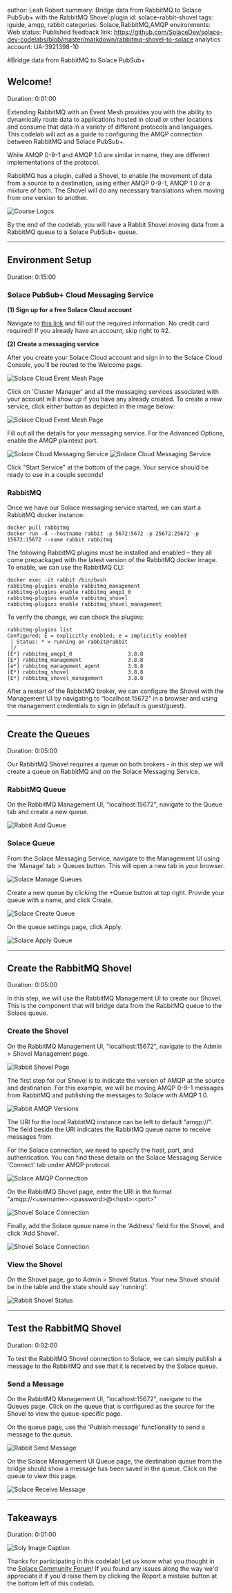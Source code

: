 author: Leah Robert
summary: Bridge data from RabbitMQ to Solace PubSub+ with the RabbitMQ Shovel plugin
id: solace-rabbit-shovel
tags: iguide, amqp, rabbit
categories: Solace,RabbitMQ,AMQP
environments: Web
status: Published
feedback link: https://github.com/SolaceDev/solace-dev-codelabs/blob/master/markdown/rabbitmq-shovel-to-solace
analytics account: UA-3921398-10

#Bridge data from RabbitMQ to Solace PubSub+

## Welcome!

Duration: 0:01:00

Extending RabbitMQ with an Event Mesh provides you with the ability to dynamically route data to applications hosted in cloud or other locations and consume that data in a variety of different protocols and languages. This codelab will act as a guide to configuring the AMQP connection between RabbitMQ and Solace PubSub+.

While AMQP 0-9-1 and AMQP 1.0 are similar in name, they are different implementations of the protocol. 

RabbitMQ has a plugin, called a Shovel, to enable the movement of data from a source to a destination, using either AMQP 0-9-1, AMQP 1.0 or a mixture of both. The Shovel will do any necessary translations when moving from one version to another.
 
![Course Logos](img/rabbit_to_solace.png)

By the end of the codelab, you will have a Rabbit Shovel moving data from a RabbitMQ queue to a Solace PubSub+ queue.

---

## Environment Setup

Duration: 0:15:00

### Solace PubSub+ Cloud Messaging Service

**(1) Sign up for a free Solace Cloud account**

Navigate to [this link](https://console.solace.cloud/login/new-account) and fill out the required information. No credit card required! If you already have an account, skip right to #2.


**(2) Create a messaging service**

After you create your Solace Cloud account and sign in to the Solace Cloud Console, you'll be routed to the Welcome page.

![Solace Cloud Event Mesh Page](img/solace_cloud_welcome.png "Solace Cloud Event Mesh")

Click on 'Cluster Manager' and all the messaging services associated with your account will show up if you have any already created. To create a new service, click either button as depicted in the image below:

![Solace Cloud Event Mesh Page](img/solace_cloud_create_service.png "Solace Cloud Event Mesh")

Fill out all the details for your messaging service. For the Advanced Options, enable the AMQP plaintext port.

![Solace Cloud Messaging Service](img/solace_cloud_adv_settings.png "Solace Cloud Messaging Service")
![Solace Cloud Messaging Service](img/solace_cloud_enable_amqp.png "Solace Cloud Messaging Service")

Click "Start Service" at the bottom of the page. Your service should be ready to use in a couple seconds!

### RabbitMQ

Once we have our Solace messaging service started, we can start a RabbitMQ docker instance:
```
docker pull rabbitmq
docker run -d --hostname rabbit -p 5672:5672 -p 25672:25672 -p 15672:15672 --name rabbit rabbitmq
```

The following RabbitMQ plugins must be installed and enabled – they all come prepackaged with the latest version of the RabbitMQ docker image. To enable, we can use the RabbitMQ CLI:
```
docker exec -it rabbit /bin/bash
rabbitmq-plugins enable rabbitmq_management
rabbitmq-plugins enable rabbitmq_amqp1_0
rabbitmq-plugins enable rabbitmq_shovel
rabbitmq-plugins enable rabbitmq_shovel_management
```

To verify the change, we can check the plugins:
```
rabbitmq-plugins list
Configured: E = explicitly enabled; e = implicitly enabled
 | Status: * = running on rabbit@rabbit
 |/
[E*] rabbitmq_amqp1_0                  3.8.8
[E*] rabbitmq_management               3.8.8
[e*] rabbitmq_management_agent         3.8.8
[E*] rabbitmq_shovel                   3.8.8
[E*] rabbitmq_shovel_management        3.8.8
```

After a restart of the RabbitMQ broker, we can configure the Shovel with the Management UI by navigating to “localhost:15672” in a browser and using the management credentials to sign in (default is guest/guest).  

---

## Create the Queues

Duration: 0:05:00

Our RabbitMQ Shovel requires a queue on both brokers - in this step we will create a queue on RabbitMQ and on the Solace Messaging Service.

### RabbitMQ Queue

On the RabbitMQ Management UI, "localhost:15672", navigate to the Queue tab and create a new queue.

![Rabbit Add Queue](img/rabbit_add_queue.png "RabbitMQ Management Queue Tab")

### Solace Queue

From the Solace Messaging Service, navigate to the Management UI using the 'Manage' tab > Queues button. This will open a new tab in your browser.

![Solace Manage Queues](img/solace_manage_queues.png "Solace Messaging Servie Manage Tab")

Create a new queue by clicking the +Queue button at top right. Provide your queue with a name, and click Create. 

![Solace Create Queue](img/solace_create_queue.png "PubSub+ Manager Queues Tab")

On the queue settings page, click Apply.

![Solace Apply Queue](img/solace_apply_queue.png "PubSub+ Manager Queues Tab")

---

## Create the RabbitMQ Shovel

Duration: 0:05:00

In this step, we will use the RabbitMQ Management UI to create our Shovel. This is the component that will bridge data from the RabbitMQ queue to the Solace queue.

### Create the Shovel

On the RabbitMQ Management UI, "localhost:15672", navigate to the Admin > Shovel Management page.

![Rabbit Shovel Page](img/rabbit_shovel_management.png "RabbitMQ Management Admin Tab")

The first step for our Shovel is to indicate the version of AMQP at the source and destination. For this example, we will be moving AMQP 0-9-1 messages from RabbitMQ and publishing the messages to Solace with AMQP 1.0.

![Rabbit AMQP Versions](img/shovel_amqp_versions.png "RabbitMQ Management Admin Tab")

The URI for the local RabbitMQ instance can be left to default "amqp://". The field beside the URI indicates the RabbitMQ queue name to receive messages from.

For the Solace connection, we need to specify the host, port, and authentication. You can find these details on the Solace Messaging Service 'Connect' tab under AMQP protocol.

![Solace AMQP Connection](img/solace_amqp_connection.png "Solace Messaging Tab")

On the RabbitMQ Shovel page, enter the URI in the format "amqp://\<username\>:\<password\>@\<host\>:\<port\>"

![Shovel Solace Connection](img/shovel_solace_connection.png "RabbitMQ Management Admin Tab")

Finally, add the Solace queue name in the 'Address' field for the Shovel, and click 'Add Shovel'.

![Shovel Solace Connection](img/shovel_solace_queue.png "RabbitMQ Management Admin Tab")

### View the Shovel

On the Shovel page, go to Admin > Shovel Status. Your new Shovel should be in the table and the state should say 'running'.

![Rabbit Shovel Status](img/shovel_status_running.png "RabbitMQ Management Admin Tab")

---

## Test the RabbitMQ Shovel

Duration: 0:02:00

To test the RabbitMQ Shovel connection to Solace, we can simply publish a message to the RabbitMQ and see that it is received by the Solace queue.

### Send a Message

On the RabbitMQ Management UI, "localhost:15672", navigate to the Queues page. Click on the queue that is configured as the source for the Shovel to view the queue-specific page.

On the queue page, use the 'Publish message' functionality to send a message to the queue.

![Rabbit Send Message](img/rabbit_send_message.png "RabbitMQ Management Queues Tab")

On the Solace Management UI Queue page, the destination queue from the bridge should show a message has been saved in the queue. Click on the queue to view this page.

![Solace Receive Message](img/solace_receive_message.png "PubSub+ Manager Queues Tab")

---

## Takeaways

Duration: 0:01:00

![Soly Image Caption](img/soly.gif)

Thanks for participating in this codelab! Let us know what you thought in the [Solace Community Forum](https://solace.community/)! If you found any issues along the way we'd appreciate it if you'd raise them by clicking the Report a mistake button at the bottom left of this codelab.
